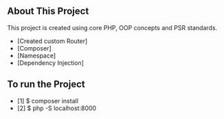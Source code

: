 
## About This Project

This project is created using core PHP, OOP concepts and PSR standards.

- [Created custom Router]
- [Composer]
- [Namespace]
- [Dependency Injection]

## To run the Project

- [1] $ composer install
- [2] $ php -S localhost:8000
